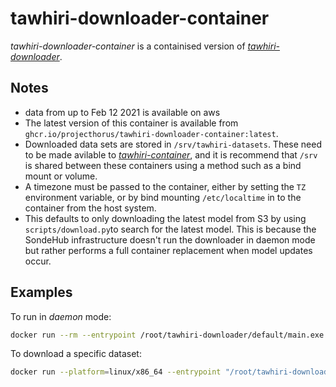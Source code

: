 # tawhiri-downloader-container

_tawhiri-downloader-container_ is a containised version of [_tawhiri-downloader_](https://github.com/cuspaceflight/tawhiri-downloader).

## Notes
- data from up to Feb 12 2021 is available on aws
- The latest version of this container is available from `ghcr.io/projecthorus/tawhiri-downloader-container:latest`.
- Downloaded data sets are stored in `/srv/tawhiri-datasets`. These need to be made avilable to [_tawhiri-container_](https://github.com/projecthorus/tawhiri-container), and it is recommend that `/srv` is shared between these containers using a method such as a bind mount or volume.
- A timezone must be passed to the container, either by setting the `TZ` environment variable, or by bind mounting `/etc/localtime` in to the container from the host system.
- This defaults to only downloading the latest model from S3 by using `scripts/download.py`to search for the latest model. This is because the SondeHub infrastructure doesn't run the downloader in daemon mode but rather performs a full container replacement when model updates occur.

## Examples

To run in _daemon_ mode:

```sh
docker run --rm --entrypoint /root/tawhiri-downloader/default/main.exe -i -t -e TZ=UTC -v /opt/tawhiri:/srv ghcr.io/projecthorus/tawhiri-downloader-container:latest daemon
```

To download a specific dataset:
```sh
docker run --platform=linux/x86_64 --entrypoint "/root/tawhiri-downloader/default/main.exe" -e TZ=UTC -v ~/tawhiri:/srv/tawhiri-datasets ghcr.io/projecthorus/tawhiri-downloader-container:latest  one -base-url aws-mirror -log-level DEBUG 2023012318
```
